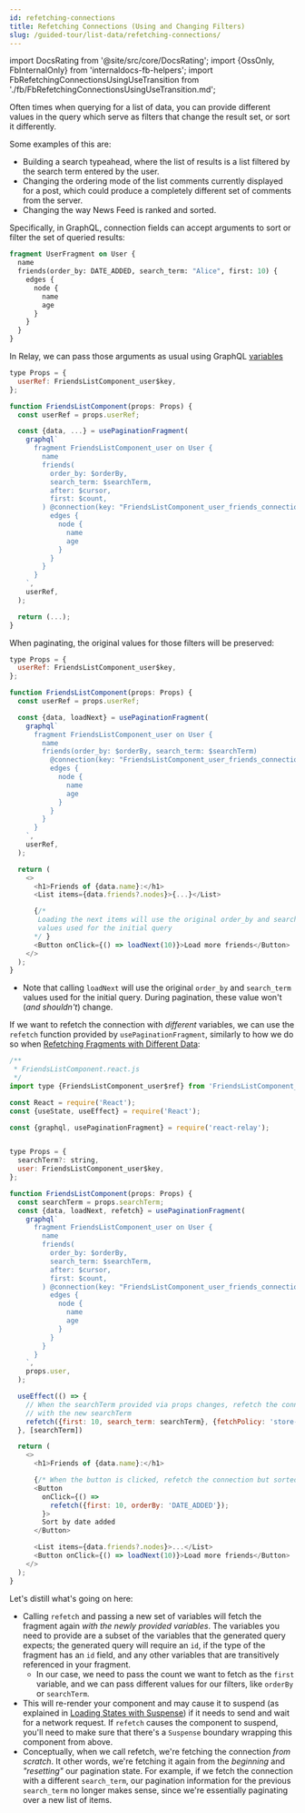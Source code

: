 ```yaml
---
id: refetching-connections
title: Refetching Connections (Using and Changing Filters)
slug: /guided-tour/list-data/refetching-connections/
---
```


import DocsRating from '@site/src/core/DocsRating';
import {OssOnly, FbInternalOnly} from 'internaldocs-fb-helpers';
import FbRefetchingConnectionsUsingUseTransition from './fb/FbRefetchingConnectionsUsingUseTransition.md';

Often times when querying for a list of data, you can provide different values in the query which serve as filters that change the result set, or sort it differently.

Some examples of this are:

* Building a search typeahead, where the list of results is a list filtered by the search term entered by the user.
* Changing the ordering mode of the list comments currently displayed for a post, which could produce a completely different set of comments from the server.
* Changing the way News Feed is ranked and sorted.


Specifically, in GraphQL, connection fields can accept arguments to sort or filter the set of queried results:

```graphql
fragment UserFragment on User {
  name
  friends(order_by: DATE_ADDED, search_term: "Alice", first: 10) {
    edges {
      node {
        name
        age
      }
    }
  }
}
```


In Relay, we can pass those arguments as usual using GraphQL [variables](../../rendering/variables/)

```js
type Props = {
  userRef: FriendsListComponent_user$key,
};

function FriendsListComponent(props: Props) {
  const userRef = props.userRef;

  const {data, ...} = usePaginationFragment(
    graphql`
      fragment FriendsListComponent_user on User {
        name
        friends(
          order_by: $orderBy,
          search_term: $searchTerm,
          after: $cursor,
          first: $count,
        ) @connection(key: "FriendsListComponent_user_friends_connection") {
          edges {
            node {
              name
              age
            }
          }
        }
      }
    `,
    userRef,
  );

  return (...);
}
```


When paginating, the original values for those filters will be preserved:

```js
type Props = {
  userRef: FriendsListComponent_user$key,
};

function FriendsListComponent(props: Props) {
  const userRef = props.userRef;

  const {data, loadNext} = usePaginationFragment(
    graphql`
      fragment FriendsListComponent_user on User {
        name
        friends(order_by: $orderBy, search_term: $searchTerm)
          @connection(key: "FriendsListComponent_user_friends_connection") {
          edges {
            node {
              name
              age
            }
          }
        }
      }
    `,
    userRef,
  );

  return (
    <>
      <h1>Friends of {data.name}:</h1>
      <List items={data.friends?.nodes}>{...}</List>

      {/*
       Loading the next items will use the original order_by and search_term
       values used for the initial query
      */ }
      <Button onClick={() => loadNext(10)}>Load more friends</Button>
    </>
  );
}
```
* Note that calling `loadNext` will use the original `order_by` and `search_term` values used for the initial query. During pagination, these value won't (*and shouldn't*) change.

If we want to refetch the connection with *different* variables, we can use the `refetch` function provided by `usePaginationFragment`, similarly to how we do so when [Refetching Fragments with Different Data](../../refetching/refetching-fragments-with-different-data/):

<FbInternalOnly>
  <FbRefetchingConnectionsUsingUseTransition />
</FbInternalOnly>

<OssOnly>

```js
/**
 * FriendsListComponent.react.js
 */
import type {FriendsListComponent_user$ref} from 'FriendsListComponent_user.graphql';

const React = require('React');
const {useState, useEffect} = require('React');

const {graphql, usePaginationFragment} = require('react-relay');


type Props = {
  searchTerm?: string,
  user: FriendsListComponent_user$key,
};

function FriendsListComponent(props: Props) {
  const searchTerm = props.searchTerm;
  const {data, loadNext, refetch} = usePaginationFragment(
    graphql`
      fragment FriendsListComponent_user on User {
        name
        friends(
          order_by: $orderBy,
          search_term: $searchTerm,
          after: $cursor,
          first: $count,
        ) @connection(key: "FriendsListComponent_user_friends_connection") {
          edges {
            node {
              name
              age
            }
          }
        }
      }
    `,
    props.user,
  );

  useEffect(() => {
    // When the searchTerm provided via props changes, refetch the connection
    // with the new searchTerm
    refetch({first: 10, search_term: searchTerm}, {fetchPolicy: 'store-or-network'});
  }, [searchTerm])

  return (
    <>
      <h1>Friends of {data.name}:</h1>

      {/* When the button is clicked, refetch the connection but sorted differently */}
      <Button
        onClick={() =>
          refetch({first: 10, orderBy: 'DATE_ADDED'});
        }>
        Sort by date added
      </Button>

      <List items={data.friends?.nodes}>...</List>
      <Button onClick={() => loadNext(10)}>Load more friends</Button>
    </>
  );
}
```

Let's distill what's going on here:

* Calling `refetch` and passing a new set of variables will fetch the fragment again *with the newly provided variables*. The variables you need to provide are a subset of the variables that the generated query expects; the generated query will require an `id`, if the type of the fragment has an `id` field, and any other variables that are transitively referenced in your fragment.
    * In our case, we need to pass the count we want to fetch as the `first` variable, and we can pass different values for our filters, like `orderBy` or `searchTerm`.
* This will re-render your component and may cause it to suspend (as explained in [Loading States with Suspense](../../rendering/loading-states/)) if it needs to send and wait for a network request. If `refetch` causes the component to suspend, you'll need to make sure that there's a `Suspense` boundary wrapping this component from above.
* Conceptually, when we call refetch, we're fetching the connection *from scratch*. It other words, we're fetching it again from the *beginning* and *"resetting"* our pagination state. For example, if we fetch the connection with a different `search_term`, our pagination information for the previous `search_term` no longer makes sense, since we're essentially paginating over a new list of items.

</OssOnly>




<DocsRating />
